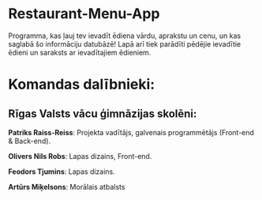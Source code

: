 # Restaurant-Menu-App

Programma, kas ļauj tev ievadīt ēdiena vārdu, aprakstu un cenu, un kas saglabā šo informāciju datubāzē!
Lapā arī tiek parādīti pēdējie ievadītie ēdieni un saraksts ar ievadītajiem ēdieniem.

# Komandas dalībnieki:

## Rīgas Valsts vācu ģimnāzijas skolēni:

**Patriks Raiss-Reiss**: Projekta vadītājs, galvenais programmētājs (Front-end & Back-end).

**Olivers Nils Robs**: Lapas dizains, Front-end.

**Feodors Tjumins**: Lapas dizains.

**Artūrs Miķelsons**: Morālais atbalsts

